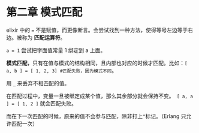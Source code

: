 # 第二章 模式匹配

elixir 中的 `=` 不是赋值，而更像断言。会尝试找到一种方法，使得等号左边等于右边。被称为 **匹配运算符**。

`a = 1` 尝试把字面值常量 1 绑定到 a 上面。

**模式匹配**，只有在值与模式的结构相同，且内部也对应的时候才匹配。比如：`[ a, b ] = [ 1, 2, 3] #匹配失败，因为模式不同`。

用 `_` 来丢弃不相匹配的值。

在匹配过程中，变量一旦被绑定成某个值，那么其余部分就会保持不变。` [ a, a ] = [ 1, 2 ]` 就会匹配失败。

而在下一次匹配的时候，原来的值不会参与匹配，除非打上`^`标记。（Erlang 只允许匹配一次）
